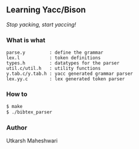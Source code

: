 ## Learning Yacc/Bison
_Stop yacking, start yaccing!_

### What is what
    
    parse.y         : define the grammar
    lex.l           : token definitions
    types.h         : datatypes for the parser
    util.c/util.h   : utility functions
    y.tab.c/y.tab.h : yacc generated grammar parser
    lex.yy.c        : lex generated token parser


### How to
```bash
$ make
$ ./bibtex_parser
```

### Author
Utkarsh Maheshwari

